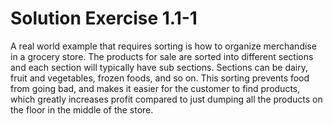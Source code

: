 # Solution Exercise 1.1-1

A real world example that requires sorting is how to organize merchandise in a grocery store. The products for sale are sorted into different sections and each section will typically have sub sections. Sections can be dairy, fruit and vegetables, frozen foods, and so on. This sorting prevents food from going bad, and makes it easier for the customer to find products, which greatly increases profit compared to just dumping all the products on the floor in the middle of the store.
